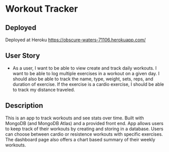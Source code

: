 # Workout Tracker

## Deployed

Deployed at Heroku https://obscure-waters-71106.herokuapp.com/

## User Story

* As a user, I want to be able to view create and track daily workouts. I want to be able to log multiple exercises in a workout on a given day. I should also be able to track the name, type, weight, sets, reps, and duration of exercise. If the exercise is a cardio exercise, I should be able to track my distance traveled.

## Description

This is an app to track workouts and see stats over time. Built with MongoDB (and MongoDB Atlas) and a provided front end. App allows users to keep track of their workouts by creating and storing in a database. Users can choose between cardio or resistence workouts with specific exercises. The dashboard page also offers a chart based summary of their weekly workouts.

